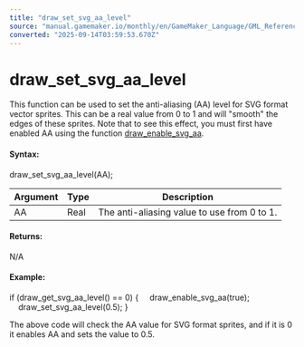 ```yaml
---
title: "draw_set_svg_aa_level"
source: "manual.gamemaker.io/monthly/en/GameMaker_Language/GML_Reference/Drawing/Sprites_And_Tiles/draw_set_svg_aa_level.htm"
converted: "2025-09-14T03:59:53.670Z"
---
```


# draw\_set\_svg\_aa\_level

This function can be used to set the anti-aliasing (AA) level for SVG format vector sprites. This can be a real value from 0 to 1 and will "smooth" the edges of these sprites. Note that to see this effect, you must first have enabled AA using the function [draw\_enable\_svg\_aa](draw_enable_svg_aa.md).

#### Syntax:

draw\_set\_svg\_aa\_level(AA);

| Argument | Type | Description |
| --- | --- | --- |
| AA | Real | The anti-aliasing value to use from 0 to 1. |

#### Returns:

N/A

#### Example:

if (draw\_get\_svg\_aa\_level() == 0)
{
    draw\_enable\_svg\_aa(true);
    draw\_set\_svg\_aa\_level(0.5);
}

The above code will check the AA value for SVG format sprites, and if it is 0 it enables AA and sets the value to 0.5.